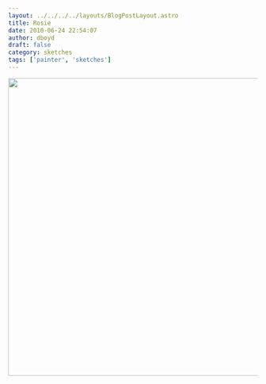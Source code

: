 ```yaml
---
layout: ../../../../layouts/BlogPostLayout.astro
title: Rosie
date: 2010-06-24 22:54:07
author: dboyd
draft: false
category: sketches
tags: ['painter', 'sketches']
---
```

<img
    srcset="https://img.danaboyd.com/images/2010/06/rosie001_480.avif 480w"
    sizes="(max-width: 480px) 100vw"
    src="https://img.danaboyd.com/images/2010/06/rosie001.jpg"
    alt=""
    style="width: auto; height: clamp(0px, 95vh, 600px);"
/>

